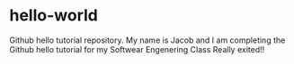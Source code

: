 # hello-world
Github hello tutorial repository. 
My name is Jacob and I am completing the Github hello tutorial for my Softwear Engenering Class
Really exited!!
